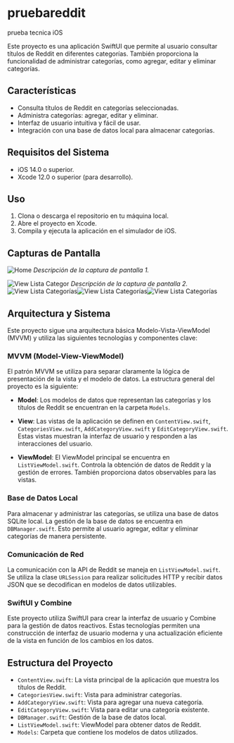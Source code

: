 # pruebareddit
prueba tecnica iOS

Este proyecto es una aplicación SwiftUI que permite al usuario consultar títulos de Reddit en diferentes categorías. También proporciona la funcionalidad de administrar categorías, como agregar, editar y eliminar categorías.

## Características

- Consulta títulos de Reddit en categorías seleccionadas.
- Administra categorías: agregar, editar y eliminar.
- Interfaz de usuario intuitiva y fácil de usar.
- Integración con una base de datos local para almacenar categorías.

## Requisitos del Sistema

- iOS 14.0 o superior.
- Xcode 12.0 o superior (para desarrollo).

## Uso

1. Clona o descarga el repositorio en tu máquina local.
2. Abre el proyecto en Xcode.
3. Compila y ejecuta la aplicación en el simulador de iOS.

## Capturas de Pantalla

![Home](screenshots/SS1.png)
*Descripción de la captura de pantalla 1.*

![View Lista Categor](screenshots/SS2.png)
*Descripción de la captura de pantalla 2.*
![View Lista Categorías](screenshots/SS3.png)![View Lista Categorías](screenshots/SS4.png)![View Lista Categorías](screenshots/SS5.png)

## Arquitectura y Sistema

Este proyecto sigue una arquitectura básica Modelo-Vista-ViewModel (MVVM) y utiliza las siguientes tecnologías y componentes clave:

### MVVM (Model-View-ViewModel)

El patrón MVVM se utiliza para separar claramente la lógica de presentación de la vista y el modelo de datos. La estructura general del proyecto es la siguiente:

- **Model**: Los modelos de datos que representan las categorías y los títulos de Reddit se encuentran en la carpeta `Models`.

- **View**: Las vistas de la aplicación se definen en `ContentView.swift`, `CategoriesView.swift`, `AddCategoryView.swift` y `EditCategoryView.swift`. Estas vistas muestran la interfaz de usuario y responden a las interacciones del usuario.

- **ViewModel**: El ViewModel principal se encuentra en `ListViewModel.swift`. Controla la obtención de datos de Reddit y la gestión de errores. También proporciona datos observables para las vistas.

### Base de Datos Local

Para almacenar y administrar las categorías, se utiliza una base de datos SQLite local. La gestión de la base de datos se encuentra en `DBManager.swift`. Esto permite al usuario agregar, editar y eliminar categorías de manera persistente.

### Comunicación de Red

La comunicación con la API de Reddit se maneja en `ListViewModel.swift`. Se utiliza la clase `URLSession` para realizar solicitudes HTTP y recibir datos JSON que se decodifican en modelos de datos utilizables.

### SwiftUI y Combine

Este proyecto utiliza SwiftUI para crear la interfaz de usuario y Combine para la gestión de datos reactivos. Estas tecnologías permiten una construcción de interfaz de usuario moderna y una actualización eficiente de la vista en función de los cambios en los datos.

## Estructura del Proyecto

- `ContentView.swift`: La vista principal de la aplicación que muestra los títulos de Reddit.
- `CategoriesView.swift`: Vista para administrar categorías.
- `AddCategoryView.swift`: Vista para agregar una nueva categoría.
- `EditCategoryView.swift`: Vista para editar una categoría existente.
- `DBManager.swift`: Gestión de la base de datos local.
- `ListViewModel.swift`: ViewModel para obtener datos de Reddit.
- `Models`: Carpeta que contiene los modelos de datos utilizados.
